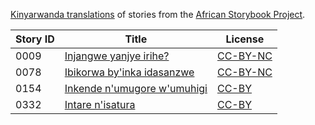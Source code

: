[Kinyarwanda translations](http://my.africanstorybook.org/language/kinyarwanda) of stories from the [African Storybook Project](http://my.africanstorybook.org).

Story ID | Title | License
-------- | ----- | -------
0009 | [Injangwe yanjye irihe?](http://my.africanstorybook.org/stories/injangwe-yanjye-irihe-1) | [CC-BY-NC](http://creativecommons.org/licenses/by-nc/3.0/)
0078 | [Ibikorwa by&#039;inka idasanzwe](http://my.africanstorybook.org/stories/ibikorwa-byinka-idasanzwe) | [CC-BY-NC](http://creativecommons.org/licenses/by-nc/3.0/)
0154 | [Inkende n&#039;umugore w&#039;umuhigi](http://my.africanstorybook.org/stories/inkende-numugore-wumuhigi) | [CC-BY](https://creativecommons.org/licenses/by/3.0/)
0332 | [Intare n&#039;isatura](http://my.africanstorybook.org/stories/intare-nisatura) | [CC-BY](https://creativecommons.org/licenses/by/3.0/)
